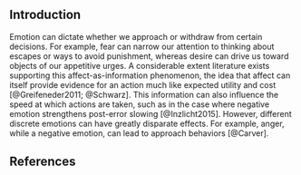 ## Introduction

Emotion can dictate whether we approach or withdraw from certain decisions. For example, fear can narrow our attention to thinking about escapes or ways to avoid punishment, whereas desire can drive us toward objects of our appetitive urges. A considerable extent literature exists supporting this affect-as-information phenomenon, the idea that affect can itself provide evidence for an action much like expected utility and cost [@Greifeneder2011; @Schwarz]. This information can also influence the speed at which actions are taken, such as in the case where negative emotion strengthens post-error slowing [@Inzlicht2015]. However, different discrete emotions can have greatly disparate effects. For example, anger, while a negative emotion, can lead to approach behaviors [@Carver].

## References
